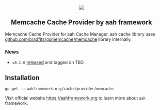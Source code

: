 <p align="center">
  <img src="https://cdn.aahframework.org/assets/img/aah-logo-64x64.png" />
  <h2 align="center">Memcache Cache Provider by aah framework</h2>
</p>

Memcache Cache Provider for aah Cache Manager. aah cache library uses [github.com/bradfitz/gomemcache/memcache](https://godoc.org/github.com/bradfitz/gomemcache/memcache) library internally. 

### News

  * `v0.1.0` [released](https://github.com/aahframework/redis-cache-provider/releases/latest) and tagged on TBD.

## Installation

```bash
go get -u aahframework.org/cache/provider/memcache
```

Visit official website https://aahframework.org to learn more about `aah` framework.

